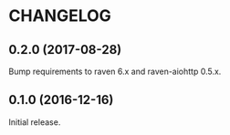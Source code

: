 # CHANGELOG

## 0.2.0 (2017-08-28)

Bump requirements to raven 6.x and raven-aiohttp 0.5.x.

## 0.1.0 (2016-12-16)

Initial release.

